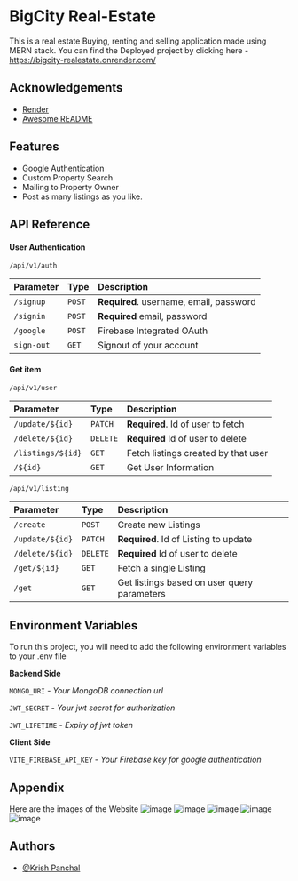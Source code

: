 
# BigCity Real-Estate

This is a real estate Buying, renting and selling application made using MERN stack. You can find the Deployed project by clicking here - https://bigcity-realestate.onrender.com/


## Acknowledgements

 - [Render](https://render.com/)
 - [Awesome README](https://github.com/matiassingers/awesome-readme)

## Features

- Google Authentication
- Custom Property Search
- Mailing to Property Owner
- Post as many listings as you like. 

## API Reference

#### User Authentication

```http
/api/v1/auth
```

| Parameter | Type     | Description                |
| :-------- | :------- | :------------------------- |
| `/signup` | `POST` | **Required**. username, email, password |
| `/signin` | `POST` | **Required** email, password|
| `/google` | `POST` | Firebase Integrated OAuth|
|`sign-out` | `GET` | Signout of your account | 

#### Get item

```http
/api/v1/user
```

| Parameter | Type     | Description                       |
| :-------- | :------- | :-------------------------------- |
| `/update/${id}`      | `PATCH` | **Required**. Id of user to fetch |
| `/delete/${id}`| `DELETE` | **Required** Id of user to delete|
|`/listings/${id}`| `GET` | Fetch listings created by that user|
|`/${id}` | `GET` | Get User Information


```http
/api/v1/listing
```

| Parameter | Type     | Description                       |
| :-------- | :------- | :-------------------------------- |
| `/create` | `POST` | Create new Listings|
| `/update/${id}`      | `PATCH` | **Required**. Id of Listing to update |
| `/delete/${id}`| `DELETE` | **Required** Id of user to delete|
|`/get/${id}`| `GET` | Fetch a single Listing|
|`/get` | `GET` | Get listings based on user query parameters


## Environment Variables

To run this project, you will need to add the following environment variables to your .env file

**Backend Side**

`MONGO_URI` - *Your MongoDB connection url*

`JWT_SECRET` - *Your jwt secret for authorization*

`JWT_LIFETIME` - *Expiry of jwt token*

**Client Side**

`VITE_FIREBASE_API_KEY` - *Your Firebase key for google authentication*



## Appendix

Here are the images of the Website 
![image](https://github.com/beastkp/realEstate/assets/91586330/b3ffdb3f-8fa5-4053-893d-8f1c90f809d3)
![image](https://github.com/beastkp/realEstate/assets/91586330/d37ed255-ad1b-4c34-b988-429f0c5ce464)
![image](https://github.com/beastkp/realEstate/assets/91586330/4d843263-7a8b-4d4d-990f-ff275369ee37)
![image](https://github.com/beastkp/realEstate/assets/91586330/d1e5a767-d0a1-473c-a5c7-cb631b85df37)
![image](https://github.com/beastkp/realEstate/assets/91586330/57ce1744-a45e-4ccc-9f04-48833ced1021)



## Authors

- [@Krish Panchal](https://github.com/beastkp)









